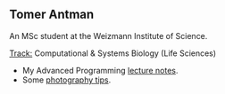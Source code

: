 ## Tomer Antman
An MSc student at the Weizmann Institute of Science.

<U>Track:</U> Computational & Systems Biology (Life Sciences)

<ul>
  <li>My Advanced Programming <a href="/LectureNotes">lecture notes</a>.</li>
  <li>Some <a href="/PhotographyTips">photography tips</a>.</li>
</ul>